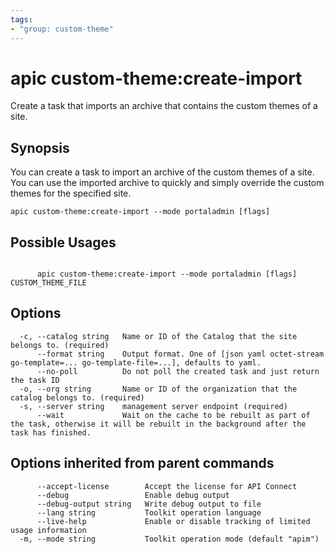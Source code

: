 ```yaml
---
tags:
- "group: custom-theme"
---
```

# apic custom-theme:create-import

Create a task that imports an archive that contains the custom themes of a site.

## Synopsis

You can create a task to import an archive of the custom themes of a site. You can use the imported archive to quickly and simply override the custom themes for the specified site.

```
apic custom-theme:create-import --mode portaladmin [flags]
```

## Possible Usages

```

      apic custom-theme:create-import --mode portaladmin [flags] CUSTOM_THEME_FILE

```

## Options

```
  -c, --catalog string   Name or ID of the Catalog that the site belongs to. (required)
      --format string    Output format. One of [json yaml octet-stream go-template=... go-template-file=...], defaults to yaml.
      --no-poll          Do not poll the created task and just return the task ID
  -o, --org string       Name or ID of the organization that the catalog belongs to. (required)
  -s, --server string    management server endpoint (required)
      --wait             Wait on the cache to be rebuilt as part of the task, otherwise it will be rebuilt in the background after the task has finished.
```

## Options inherited from parent commands

```
      --accept-license        Accept the license for API Connect
      --debug                 Enable debug output
      --debug-output string   Write debug output to file
      --lang string           Toolkit operation language
      --live-help             Enable or disable tracking of limited usage information
  -m, --mode string           Toolkit operation mode (default "apim")
```
